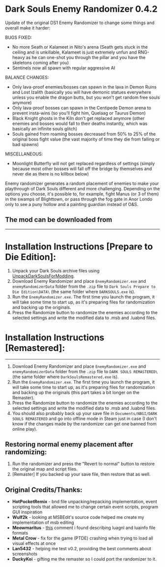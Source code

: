 # Dark Souls Enemy Randomizer 0.4.2

Update of the original DS1 Enemy Randomizer to change some things and overall make it harder:

BUGS FIXED:
- No more Seath or Kalameet in Nito's arena (Seath gets stuck in the ceiling and is unkillable, Kalameet is just extremely unfun and RNG-heavy as he can one-shot you through the pillar and you have the skeletons coming after you)
- Sentinels now all spawn with regular aggressive AI

BALANCE CHANGES:
- Only lava-proof enemies/bosses can spawn in the lava in Demon Ruins and Lost Izalith (basically you will have demonic statues everywhere unless you enable the dragon butts, but you won't get random free souls anymore)
- Only lava-proof bosses can spawn in the Centipede Demon arena to prevent insta-wins (so you'll fight him, Quelaag or Taurus Demon)
- Black Knight ghosts in the Kiln don't get replaced anymore (other enemies and bosses would fall to their deaths instantly, which was basically an infinite souls glitch)
- Souls gained from roaming bosses decreased from 50% to 25% of the original boss fight value (the vast majority of time they die from falling or bad spawns)

MISCELLANEOUS:
- Moonlight Butterfly will not get replaced regardless of settings (simply because most other bosses will fall off the bridge by themselves and never die as there is no killbox below)

Enemy randomizer generates a random placement of enemies to make your playthrough of Dark Souls different and more challenging. Depending on the options you choose, it's possible to, for example, fight Manus (or 3 of them) in the swamps of Blighttown, or pass through the fog gate in Anor Londo only to see a puny hollow and a painting guardian instead of O&S.

## The mod can be downloaded from
------

# Installation Instructions [Prepare to Die Edition]:

1. Unpack your Dark Souls archive files using [UnpackDarkSoulsForModding](https://www.nexusmods.com/darksouls/mods/1304/?).
2. Download Enemy Randomizer and place `EnemyRandomizer.exe` and `enemyRandomizerData` folder from the `.zip` file to `Dark Souls Prepare to Die Edition\DATA\` (the same folder where `DARKSOULS.exe` is).
3. Run the `EnemyRandomizer.exe`. The first time you launch the program, it will take some time to start up, as it's preparing files for randomization and backing up the originals.
4. Press the Randomize button to randomize the enemies according to the selected settings and write the modified data to .msb and .luabnd files.


# Installation Instructions [Remastered]:
------

1. Download Enemy Randomizer and place `EnemyRandomizer.exe` and `enemyRandomizerData` folder from the `.zip` file to `DARK SOULS REMASTERED\` (the same folder where `DarkSoulsRemastered.exe` is).
2. Run the `EnemyRandomizer.exe`. The first time you launch the program, it will take some time to start up, as it's preparing files for randomization and backing up the originals (this part takes a bit longer on the Remaster).
3. Press the Randomize button to randomize the enemies according to the selected settings and write the modified data to .msb and .luabnd files.
4. You should also probably back up your save file in `Documents/NBGI/DARK SOULS REMASTERED` and go into offline mode in Steam just in case (I don't know if the changes made by the randomizer can get one banned from online play).


## Restoring normal enemy placement after randomizing:

1. Run the randomizer and press the "Revert to normal" button to restore the original map and script files.
2. [Remaster] If you backed up your save file, then restore that as well.

## Original Credits/Thanks:

* __HotPocketRemix__ - bnd file unpacking/repacking implementation, event scripting tools that allowed me to change certain event scripts, program GUI inspiration
* __Wulf2k__ - looking at MSBEdit's source code helped me create my implementation of msb editing
* __Meowmaritus__ - [this](https://www.reddit.com/r/DarkSoulsMods/comments/6a4sbg/are_custom_maps_technically_feasible/dhe114q/) comment i found describing luagnl and luainfo file formats
* __Metal Crow__ - fix for the game (PTDE) crashing when trying to load all visual effects at once
* __Lan5432__ - helping me test v0.2, providing the best comments about screenshots
* __DuckyKoi__ - gifting me the remaster so I could port the randomizer to it.
